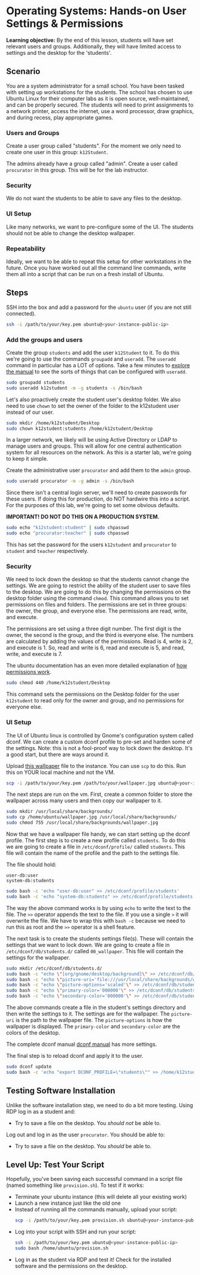 <h1>
  <span class="headline">Operating Systems: Hands-on</span>
  <span class="subhead">User Settings & Permissions</span>
</h1>


**Learning objective:** By the end of this lesson, students will have set relevant users and groups. Additionally, they will have limited access to settings and the desktop for the 'students'.

## Scenario

You are a system administrator for a small school. You have been tasked with setting up workstations for the students. The school has chosen to use Ubuntu Linux for their computer labs as it is open source, well-maintained, and can be properly secured. The students will need to print assignments to a network printer, access the internet, use a word processor, draw graphics, and during recess, play appropriate games. 

### Users and Groups

Create a user group called "students". For the moment we only need to create one user in this group: `k12Student`.

The admins already have a group called "admin". Create a user called `procurator` in this group. This will be for the lab instructor.

### Security

We do not want the students to be able to save any files to the desktop.

### UI Setup

Like many networks, we want to pre-configure some of the UI. The students should not be able to change the desktop wallpaper.

### Repeatability

Ideally, we want to be able to repeat this setup for other workstations in the future. Once you have worked out all the command line commands, write them all into a script that can be run on a fresh install of Ubuntu.

## Steps

SSH into the box and add a password for the `ubuntu` user (if you are not still connected).

```bash
ssh -i /path/to/your/key.pem ubuntu@<your-instance-public-ip>
```

### Add the groups and users

Create the group `students` and add the user `k12Student` to it. To do this we're going to use the commands `groupadd` and `useradd`. The `useradd` command in particular has a LOT of options. Take a few minutes to [explore the manual](https://manpages.ubuntu.com/manpages/xenial/man8/useradd.8.html) to see the sorts of things that can be configured with `useradd`.

```bash
sudo groupadd students
sudo useradd k12student -m -g students -s /bin/bash
```

Let's also proactively create the student user's desktop folder. We also need to use `chown` to set the owner of the folder to the k12student user instead of our user.

```bash
sudo mkdir /home/k12student/Desktop
sudo chown k12student:students /home/k12student/Desktop
```

In a larger network, we likely will be using Active Directory or LDAP to manage users and groups. This will allow for one central authentication system for all resources on the network. As this is a starter lab, we're going to keep it simple.

Create the administrative user `procurator` and add them to the `admin` group.

```bash
sudo useradd procurator -m -g admin -s /bin/bash
```

Since there isn't a central login server, we'll need to create passwords for these users. If doing this for production, do NOT hardwire this into a script. For the purposes of this lab, we're going to set some obvious defaults. 

**IMPORTANT! DO NOT DO THIS ON A PRODUCTION SYSTEM.**

```bash
sudo echo "k12student:student" | sudo chpasswd
sudo echo "procurator:teacher" | sudo chpasswd
```

This has set the password for the users `k12student` and `procurator` to `student` and `teacher` respectively.

### Security

We need to lock down the desktop so that the students cannot change the settings. We are going to restrict the ability of the student user to save files to the desktop. We are going to do this by changing the permissions on the desktop folder using the command `chmod`. This command allows you to set permissions on files and folders. The permissions are set in three groups: the owner, the group, and everyone else. The permissions are read, write, and execute. 

The permissions are set using a three digit number. The first digit is the owner, the second is the group, and the third is everyone else. The numbers are calculated by adding the values of the permissions. Read is 4, write is 2, and execute is 1. So, read and write is 6, read and execute is 5, and read, write, and execute is 7. 

The ubuntu documentation has an even more detailed explanation of [how permissions work](https://help.ubuntu.com/community/FilePermissions).

```bash
sudo chmod 440 /home/k12student/Desktop
```

This command sets the permissions on the Desktop folder for the user `k12student` to read only for the owner and group, and no permissions for everyone else.

### UI Setup

The UI of Ubuntu linux is controlled by Gnome's configuration system called dconf. We can create a custom dconf profile to pre-set and harden some of the settings. Note: this is not a fool-proof way to lock down the desktop. It's a good start, but there are ways around it.

Upload [this wallpaper](./assets/wallpaper.jpg) file to the instance. You can use `scp` to do this. Run this on YOUR local machine and not the VM.

```bash
scp -i /path/to/your/key.pem /path/to/your/wallpaper.jpg ubuntu@<your-instance-public-ip>:/home/ubuntu/
```

The next steps are run on the vm. First, create a common folder to store the wallpaper across many users and then copy our wallpaper to it.

```bash
sudo mkdir /usr/local/share/backgrounds/
sudo cp /home/ubuntu/wallpaper.jpg /usr/local/share/backgrounds/
sudo chmod 755 /usr/local/share/backgrounds/wallpaper.jpg
```

Now that we have a wallpaper file handy, we can start setting up the dconf profile. The first step is to create a new profile called `students`. To do this we are going to create a file in `/etc/dconf/profile/` called `students`. This file will contain the name of the profile and the path to the settings file.

The file should hold:

```
user-db:user
system-db:students
```

```bash
sudo bash -c 'echo "user-db:user" >> /etc/dconf/profile/students'
sudo bash -c 'echo "system-db:students" >> /etc/dconf/profile/students'
```

The way the above command works is by using `echo` to write the text to the file. The `>>` operator appends the text to the file. If you use a single `>` it will overwrite the file. We have to wrap this with `bash -c` because we need to run this as root and the `>>` operator is a shell feature.

The next task is to create the students settings file(s). These will contain the settings that we want to lock down. We are going to create a file in `/etc/dconf/db/students.d/` called `00_wallpaper`. This file will contain the settings for the wallpaper.

```bash
sudo mkdir /etc/dconf/db/students.d/
sudo bash -c "echo \"[org/gnome/desktop/background]\" >> /etc/dconf/db/students.d/00_wallpaper"
sudo bash -c "echo \"picture-uri='file:///usr/local/share/backgrounds/wallpaper.jpg'\" >> /etc/dconf/db/students.d/00_wallpaper"
sudo bash -c "echo \"picture-options='scaled'\" >> /etc/dconf/db/students.d/00_wallpaper"
sudo bash -c "echo \"primary-color='000000'\" >> /etc/dconf/db/students.d/00_wallpaper"
sudo bash -c "echo \"secondary-color='000000'\" >> /etc/dconf/db/students.d/00_wallpaper"
```

The above commands create a file in the student's settings directory and then write the settings to it. The settings are for the wallpaper. The `picture-uri` is the path to the wallpaper file. The `picture-options` is how the wallpaper is displayed. The `primary-color` and `secondary-color` are the colors of the desktop.

The complete dconf manual [dconf manual](https://developer.gnome.org/dconf/unstable/dconf-tool.html) has more settings.

The final step is to reload dconf and apply it to the user.

```bash
sudo dconf update
sudo bash -c 'echo "export DCONF_PROFILE=\"students\"" >> /home/k12student/.profile'
```



## Testing Software Installation

Unlike the software installation step, we need to do a bit more testing. Using RDP log in as a student and:
- Try to save a file on the desktop. You *should not* be able to.

Log out and log in as the user `procurator`. You should be able to:
- Try to save a file on the desktop. You *should* be able to.

## Level Up: Test Your Script

Hopefully, you've been saving each successful command in a script file (named something like `provision.sh`). To test if it works:

- Terminate your ubuntu instance (this will delete all your existing work)
- Launch a new instance just like the old one
- Instead of running all the commands manually, upload your script:
  ```bash
  scp -i /path/to/your/key.pem provision.sh ubuntu@<your-instance-public-ip>:/home/ubuntu
  ```
- Log into your script with SSH and run your script:
  ```bash
  ssh -i /path/to/your/key.pem ubuntu@<your-instance-public-ip>
  sudo bash /home/ubuntu/provision.sh
  ```
- Log in as the student via RDP and test it! Check for the installed software and the permissions on the desktop.
